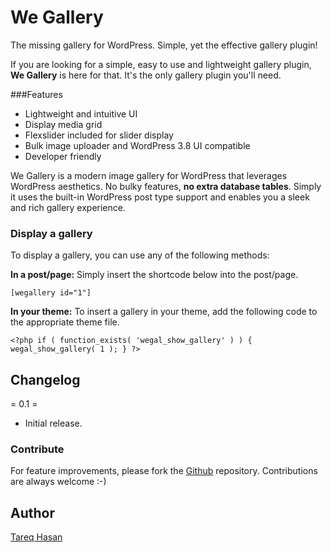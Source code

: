 # We Gallery

The missing gallery for WordPress. Simple, yet the effective gallery plugin!


If you are looking for a simple, easy to use and lightweight gallery plugin, **We Gallery** is here for that. It's the only gallery plugin you'll need.

###Features
* Lightweight and intuitive UI
* Display media grid
* Flexslider included for slider display
* Bulk image uploader and WordPress 3.8 UI compatible
* Developer friendly

We Gallery is a modern image gallery for WordPress that leverages WordPress aesthetics. No bulky features, **no extra database tables**. Simply it uses the built-in WordPress post type support and enables you a sleek and rich gallery experience.


### Display a gallery

To display a gallery, you can use any of the following methods:

**In a post/page:**
Simply insert the shortcode below into the post/page.

`[wegallery id="1"]`

**In your theme:**
To insert a gallery in your theme, add the following code to the appropriate theme file.

`<?php if ( function_exists( 'wegal_show_gallery' ) ) { wegal_show_gallery( 1 ); } ?>`

## Changelog

= 0.1 =
* Initial release.

### Contribute
For feature improvements, please fork the [Github](https://github.com/tareq1988/we-gallery) repository. Contributions are always welcome :-)


## Author
[Tareq Hasan](http://tareq.weDevs.com)